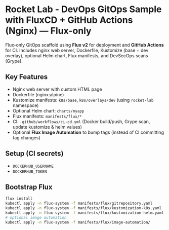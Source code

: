 # Rocket Lab - DevOps GitOps Sample with FluxCD + GitHub Actions (Nginx) — Flux-only

Flux-only GitOps scaffold using **Flux v2** for deployment and **GitHub Actions** for CI.
Includes nginx web server, Dockerfile, Kustomize (base + dev overlay), optional Helm chart, Flux manifests,
and DevSecOps scans (Grype).

## Key Features
- Nginx web server with custom HTML page
- Dockerfile (nginx:alpine)
- Kustomize manifests: `k8s/base`, `k8s/overlays/dev` (using `rocket-lab` namespace)
- Optional Helm chart: `charts/myapp`
- Flux manifests: `manifests/flux/*`
- CI: `.github/workflows/ci-cd.yml` (Docker build/push, Grype scan, update kustomize & helm values)
- Optional **Flux Image Automation** to bump tags (instead of CI committing tag changes)

## Setup (CI secrets)
- `DOCKERHUB_USERNAME`
- `DOCKERHUB_TOKEN`

## Bootstrap Flux
```bash
flux install
kubectl apply -n flux-system -f manifests/flux/gitrepository.yaml
kubectl apply -n flux-system -f manifests/flux/kustomization-k8s.yaml
kubectl apply -n flux-system -f manifests/flux/kustomization-helm.yaml
# optional image automation
kubectl apply -n flux-system -f manifests/flux/image-automation/
```
